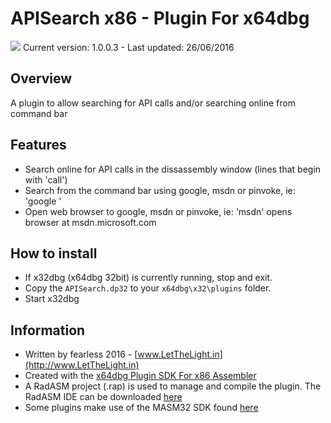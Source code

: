 # APISearch x86 - Plugin For x64dbg

![](https://github.com/mrfearless/APISearch-x86/blob/master/images/APISearch.png) Current version: 1.0.0.3 - Last updated: 26/06/2016

## Overview

A plugin to allow searching for API calls and/or searching online from command bar

## Features

* Search online for API calls in the dissassembly window (lines that begin with 'call')
* Search from the command bar using google, msdn or pinvoke, ie: 'google <searchterm>'
* Open web browser to google, msdn or pinvoke, ie: 'msdn' opens browser at msdn.microsoft.com

## How to install

* If x32dbg (x64dbg 32bit) is currently running, stop and exit.
* Copy the `APISearch.dp32` to your `x64dbg\x32\plugins` folder.
* Start x32dbg

## Information

* Written by fearless 2016 - [www.LetTheLight.in](http://www.LetTheLight.in)
* Created with the [x64dbg Plugin SDK For x86 Assembler](https://github.com/mrfearless/x64dbg-Plugin-SDK-For-x86-Assembler)
* A RadASM project (.rap) is used to manage and compile the plugin. The RadASM IDE can be downloaded [here](http://www.softpedia.com/get/Programming/File-Editors/RadASM.shtml)
* Some plugins make use of the MASM32 SDK found [here](http://www.masm32.com/masmdl.htm)